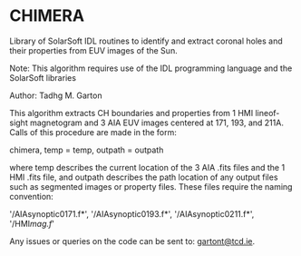 # CHIMERA
Library of SolarSoft IDL routines to identify and extract coronal holes and their properties from EUV images of the Sun.

Note: This algorithm requires use of the IDL programming language and the SolarSoft libraries

Author: Tadhg M. Garton

This algorithm extracts CH boundaries and properties from 1 HMI lineof-sight magnetogram and 3 AIA EUV images centered at 171, 193, and 211A. Calls of this procedure are made in the form:

chimera, temp = temp, outpath = outpath

where temp describes the current location of the 3 AIA .fits files and the 1 HMI .fits file, and outpath describes the path location of any output files such as segmented images or property files. These files require the naming convention:

'/AIAsynoptic0171.f*',
'/AIAsynoptic0193.f*',
'/AIAsynoptic0211.f*',
'/HMI*mag.f*'

Any issues or queries on the code can be sent to: gartont@tcd.ie.

